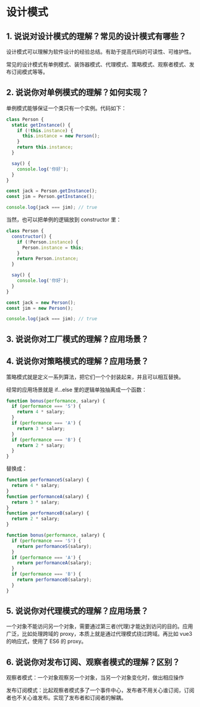 <!--
 * Author  rhys.zhao
 * Date  2023-01-24 09:53:01
 * LastEditors  rhys.zhao
 * LastEditTime  2023-08-07 17:07:35
 * Description
-->

# 设计模式

## 1. 说说对设计模式的理解？常见的设计模式有哪些？

设计模式可以理解为软件设计的经验总结。有助于提高代码的可读性、可维护性。

常见的设计模式有单例模式、装饰器模式、代理模式、策略模式、观察者模式、发布订阅模式等等。

## 2. 说说你对单例模式的理解？如何实现？

单例模式能够保证一个类只有一个实例。代码如下：

```js
class Person {
  static getInstance() {
    if (!this.instance) {
      this.instance = new Person();
    }
    return this.instance;
  }

  say() {
    console.log('你好');
  }
}

const jack = Person.getInstance();
const jim = Person.getInstance();

console.log(jack === jim); // true
```

当然，也可以把单例的逻辑放到 constructor 里：

```js
class Person {
  constructor() {
    if (!Person.instance) {
      Person.instance = this;
    }
    return Person.instance;
  }

  say() {
    console.log('你好');
  }
}

const jack = new Person();
const jim = new Person();

console.log(jack === jim); // true
```

## 3. 说说你对工厂模式的理解？应用场景？

## 4. 说说你对策略模式的理解？应用场景？

策略模式就是定义一系列算法，把它们一个个封装起来，并且可以相互替换。

经常的应用场景就是 if...else 里的逻辑单独抽离成一个函数：

```js
function bonus(performance, salary) {
  if (performance === 'S') {
    return 4 * salary;
  }
  if (performance === 'A') {
    return 3 * salary;
  }
  if (performance === 'B') {
    return 2 * salary;
  }
}
```

替换成：

```js
function performanceS(salary) {
  return 4 * salary;
}
function performanceA(salary) {
  return 3 * salary;
}
function performanceB(salary) {
  return 2 * salary;
}

function bonus(performance, salary) {
  if (performance === 'S') {
    return performanceS(salary);
  }
  if (performance === 'A') {
    return performanceA(salary);
  }
  if (performance === 'B') {
    return performanceB(salary);
  }
}
```

## 5. 说说你对代理模式的理解？应用场景？

一个对象不能访问另一个对象，需要通过第三者(代理)才能达到访问的目的。应用广泛，比如处理跨域的 proxy，本质上就是通过代理模式绕过跨域。再比如 vue3 的响应式，使用了 ES6 的 proxy。

## 6. 说说你对发布订阅、观察者模式的理解？区别？

观察者模式：一个对象观察另一个对象，当另一个对象变化时，做出相应操作

发布订阅模式：比起观察者模式多了一个事件中心，发布者不用关心谁订阅，订阅者也不关心谁发布。实现了发布者和订阅者的解耦。
